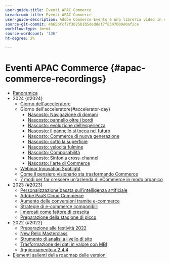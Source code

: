 ```yaml
---
user-guide-title: Eventi APAC Commerce
breadcrumb-title: Eventi APAC Commerce
user-guide-description: Adobe Commerce Events è una libreria video in cui esperti e colleghi hanno condiviso le loro opinioni e idee su come utilizzare Adobe Commerce.
source-git-commit: 4b65bfcf2f3025b1b5deddef7f8347000e0af2ce
workflow-type: tm+mt
source-wordcount: '136'
ht-degree: 2%

---
```



# Eventi APAC Commerce {#apac-commerce-recordings}

+ [Panoramica](overview.md)
+ 2024 {#2024}
   + [Giorno dell&#39;acceleratore](2024/accelerator-day/overview.md)
   + Giorno dell&#39;acceleratore{#accelerator-day}
      + [Nascosto: Navigazione di domani](./2024/accelerator-day/navigating-tomorrow.md)
      + [Nascosto: pannello oltre i bordi](./2024/accelerator-day/panel-beyond-borders.md)
      + [Nascosto: evoluzione dell’esperienza](./2024/accelerator-day/experience-evolution.md)
      + [Nascosto: il pannello si tocca nel futuro](./2024/accelerator-day/panel-tapping-into-tomorrow.md)
      + [Nascosto: Commerce di nuova generazione](./2024/accelerator-day/next-gen-commerce.md)
      + [Nascosto: sotto la superficie](./2024/accelerator-day/beneath-the-surface.md)
      + [Nascosto: velocità fulmine](./2024/accelerator-day/lightning-speed.md)
      + [Nascosto: Composabilità](./2024/accelerator-day/composability.md)
      + [Nascosto: Sinfonia cross-channel](./2024/accelerator-day/cross-channel-symphony.md)
      + [Nascosto: l&#39;arte di Commerce](./2024/accelerator-day/the-art-of-commerce.md)
   + [Webinar Innovation Spotlight](2024/innovation-spotlight.md)
   + [Come il pensiero visionario sta trasformando Commerce](2024/visionary-thinking.md)
   + [7 modi per far crescere un&#39;azienda di eCommerce in modo organico](2024/grow-ecommerce-business.md)
+ 2023 {#2023}
   + [Personalizzazione basata sull’intelligenza artificiale](2023/ai-personalisation.md)
   + [Adobe PaaS Cloud Commerce](2023/adobes-paas-cloud-commerce.md)
   + [Aumento delle conversioni tramite e-commerce](2023/ecommerce-conversions.md)
   + [Strategie di e-commerce componibili](2023/composable-commerce.md)
   + [I mercati come fattore di crescita](2023/marketplaces.md)
   + [Preparazione della stagione di picco](2023/peak-season-prep.md)
+ 2022 {#2022}
   + [Preparazione alle festività 2022](2022/holiday.md)
   + [New Relic Masterclass](2022/new-relic.md)
   + [Strumento di analisi a livello di sito](2022/analysis-tool.md)
   + [Trasformazione dei dati in valore con MBI](2022/mbi.md)
   + [Aggiornamento a 2.4.4](2022/upgrade.md)
+ [Elementi salienti della roadmap delle versioni](release-highlights.md)

<!--+ Commerce Events {#commerce-events}
  + [Overview](commerce-events/overview.md)
  + 2022 {#2022}
    + [Top Tips and Tricks for Adobe Campaign Standard](customer-journeys/2022/tips-and-tricks.md)
    + [Develop and customize data models in Adobe [!DNL Campaign Classic]](customer-journeys/2022/data-models.md)

+ Data and insights {#commerce-release-updates}
  + [Overview](commerce-release-updates/overview.md)
  + 2022 {#2022}
    + [Innovations and trends](data-and-insights/2022/innovations.md)
    + [Sensei and Analysis Workspace](data-and-insights/2022/sensei.md)
    + [Personalize and automate with Adobe Target](data-and-insights/2022/personalize.md)
    + [Analytics and Target applications for Mobile and Apps](data-and-insights/2022/mobile-and-apps.md)
    + [Cross Device Analytics and Customer Journey Analytics](data-and-insights/2022/cross-device-analytics.md) -->